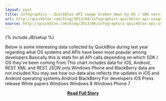 ```yaml
---
layout: post
title: Infographics – QuickBlox API usage broken down by OS / SDK versions
url: http://quickblox.com/blog/2013/04/infographics-quickblox-api-usage-broken-down-by-os-sdk-versions/
source: http://quickblox.com/blog/2013/04/infographics-quickblox-api-usage-broken-down-by-os-sdk-versions/
---
```

{% include JB/setup %}<p>Below is some interesting data collected by QuickBlox during last year regarding what OS systems and APIs have been most popular among developers.Basically this is stats for all API calls depending on which SDK / OS they’ve been coming from.This chart includes data for iOS, Android, REST XML and REST JSON only.Windows Phone and BlackBerry data are not included.You may see how our data also reflects the updates in iOS and Android operating systems.Android BlackBerry For developers iOS Press release White papers Windows Windows 8 Windows Phone 7</p>
<center><p><a href="http://quickblox.com/blog/2013/04/infographics-quickblox-api-usage-broken-down-by-os-sdk-versions/" style='padding:25px; font-sze:18px; font-weight: bold;'>Read Full Story</a></p></center>
